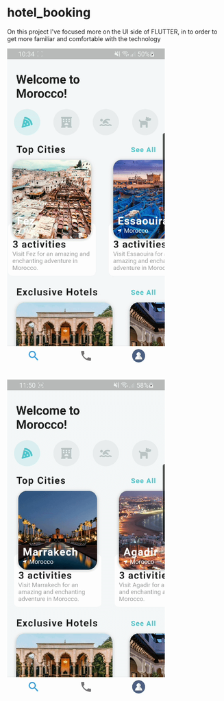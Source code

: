 # hotel_booking

On this project I've focused more on the UI side of FLUTTER, in to order to get more familiar and comfortable with the technology

![](https://github.com/KhaoulaOuazzaz/Hotel-Booking-UI/blob/main/demo2-2.gif)

![](https://github.com/KhaoulaOuazzaz/Hotel-Booking-UI/blob/main/demo2-3.gif)
